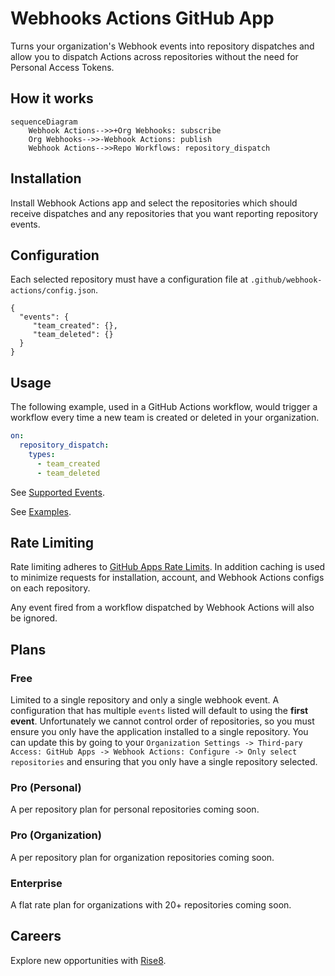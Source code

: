 # Webhooks Actions GitHub App
Turns your organization's Webhook events into repository dispatches and allow you to dispatch Actions across repositories without the need for Personal Access Tokens.

## How it works

```mermaid
sequenceDiagram
    Webhook Actions-->>+Org Webhooks: subscribe
    Org Webhooks-->>-Webhook Actions: publish
    Webhook Actions-->>Repo Workflows: repository_dispatch
```

## Installation
Install Webhook Actions app and select the repositories which should receive dispatches and any repositories that you want reporting repository events.

## Configuration
Each selected repository must have a configuration file at `.github/webhook-actions/config.json`.
```
{
  "events": {
     "team_created": {},
     "team_deleted": {}
  }
}
```
## Usage
The following example, used in a GitHub Actions workflow, would trigger a workflow every time a new team is created or deleted in your organization.
```yaml
on:
  repository_dispatch:
    types: 
      - team_created
      - team_deleted
```

See [Supported Events](supported-events.md).

See [Examples](./examples).

## Rate Limiting
Rate limiting adheres to [GitHub Apps Rate Limits](https://docs.github.com/en/developers/apps/building-github-apps/rate-limits-for-github-apps). In addition caching is used to minimize requests for installation, account, and Webhook Actions configs on each repository.

Any event fired from a workflow dispatched by Webhook Actions will also be ignored.

## Plans
### Free
Limited to a single repository and only a single webhook event. A configuration that has multiple `events` listed will default to using the **first event**. Unfortunately we cannot control order of repositories, so you must ensure you only have the application installed to a single repository. You can update this by going to your `Organization Settings -> Third-pary Access: GitHub Apps -> Webhook Actions: Configure -> Only select repositories` and ensuring that you only have a single repository selected.

### Pro (Personal)
A per repository plan for personal repositories coming soon.

### Pro (Organization)
A per repository plan for organization repositories coming soon.

### Enterprise
A flat rate plan for organizations with 20+ repositories coming soon.

## Careers
Explore new opportunities with [Rise8](https://rise8.us/careers/).

